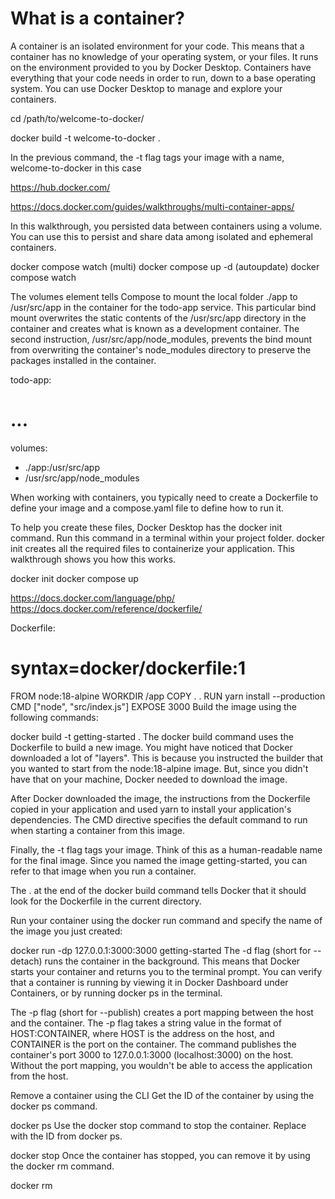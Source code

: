 # What is a container?
A container is an isolated environment for your code.
This means that a container has no knowledge of your operating system,
or your files. It runs on the environment provided to you by Docker Desktop.
Containers have everything that your code needs in order to run, down to 
a base operating system. You can use Docker Desktop to manage and explore 
your containers.  


cd /path/to/welcome-to-docker/

docker build -t welcome-to-docker .  

In the previous command, the -t flag tags your image with a name, welcome-to-docker in this case

https://hub.docker.com/

https://docs.docker.com/guides/walkthroughs/multi-container-apps/

In this walkthrough, you persisted data between containers using a volume.
You can use this to persist and share data among isolated and ephemeral containers.

docker compose watch
(multi) docker compose up -d
(autoupdate) docker compose watch


The volumes element tells Compose to mount 
the local folder ./app to /usr/src/app in the container for the todo-app service. 
This particular bind mount overwrites the static contents of the /usr/src/app directory in
the container and creates what is known as a development container. 
The second instruction, /usr/src/app/node_modules,
prevents the bind mount from overwriting the container's node_modules
directory to preserve the packages installed in the container.  
   
todo-app:
# ...
volumes:
- ./app:/usr/src/app
- /usr/src/app/node_modules



When working with containers, you typically need to create a Dockerfile to
define your image and a compose.yaml file to define how to run it.

To help you create these files, Docker Desktop has the docker init command.
Run this command in a terminal within your project folder. docker init creates all
 the required files to containerize your application. This walkthrough shows you how this works.

docker init
docker compose up


https://docs.docker.com/language/php/
https://docs.docker.com/reference/dockerfile/ 


Dockerfile:
# syntax=docker/dockerfile:1
FROM node:18-alpine
WORKDIR /app
COPY . .
RUN yarn install --production
CMD ["node", "src/index.js"]
EXPOSE 3000
Build the image using the following commands:

docker build -t getting-started .
The docker build command uses the Dockerfile to build a new image.
You might have noticed that Docker downloaded a lot of "layers".
This is because you instructed the builder that you wanted to start
from the node:18-alpine image. But, since you didn't have that on your machine,
Docker needed to download the image.

After Docker downloaded the image, the instructions from the
Dockerfile copied in your application and used yarn to install your 
application's dependencies. The CMD directive specifies the default 
command to run when starting a container from this image.

Finally, the -t flag tags your image. Think of this as a 
human-readable name for the final image. Since you named the 
image getting-started, you can refer to that image when you run a container.

The . at the end of the docker build command tells Docker 
that it should look for the Dockerfile in the current directory.


Run your container using the docker run command and specify the name of the image you just created:


docker run -dp 127.0.0.1:3000:3000 getting-started
The -d flag (short for --detach) runs the container in the background. 
This means that Docker starts your container and returns you to the terminal prompt. 
You can verify that a container is running by viewing it in Docker Dashboard under 
Containers, or by running docker ps in the terminal.

The -p flag (short for --publish) creates a port mapping between the host and the container. 
The -p flag takes a string value in the format of HOST:CONTAINER, where HOST is the address on 
the host, and CONTAINER is the port on the container. The command publishes the 
container's port 3000 to 127.0.0.1:3000 (localhost:3000) on the host. 
Without the port mapping, you wouldn't be able to access the application from the host.  



Remove a container using the CLI
Get the ID of the container by using the docker ps command.

docker ps
Use the docker stop command to stop the container. Replace <the-container-id> with the ID from docker ps.

docker stop <the-container-id>
Once the container has stopped, you can remove it by using the docker rm command.

docker rm <the-container-id>
